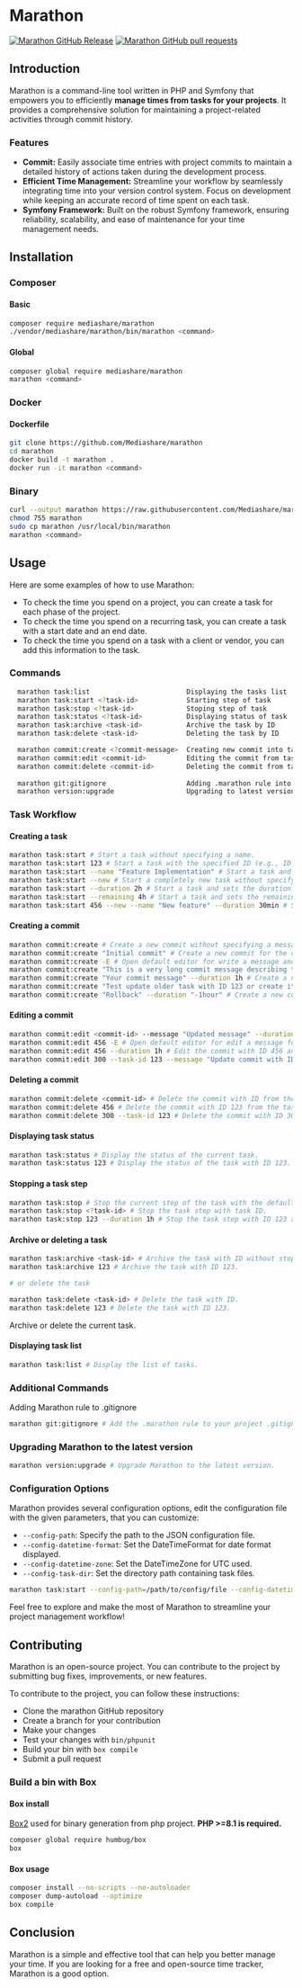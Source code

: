 # Marathon
[![Marathon GitHub Release](https://img.shields.io/github/v/release/Mediashare/marathon.svg?style=flat)]()
[![Marathon GitHub pull requests](https://img.shields.io/github/issues-pr/Mediashare/marathon.svg?style=flat)]()

## Introduction
Marathon is a command-line tool written in PHP and Symfony that empowers you to efficiently **manage times from tasks for your projects**. 
It provides a comprehensive solution for maintaining a project-related activities through commit history.
### Features
- **Commit:** Easily associate time entries with project commits to maintain a detailed history of actions taken during the development process.
- **Efficient Time Management:** Streamline your workflow by seamlessly integrating time into your version control system. Focus on development while keeping an accurate record of time spent on each task.
- **Symfony Framework:** Built on the robust Symfony framework, ensuring reliability, scalability, and ease of maintenance for your time management needs.
## Installation
### Composer
#### Basic
```bash
composer require mediashare/marathon
./vendor/mediashare/marathon/bin/marathon <command>
```
#### Global
```bash
composer global require mediashare/marathon
marathon <command>
```
### Docker
#### Dockerfile
```bash
git clone https://github.com/Mediashare/marathon
cd marathon
docker build -t marathon .
docker run -it marathon <command>
```
### Binary
```bash
curl --output marathon https://raw.githubusercontent.com/Mediashare/marathon/main/marathon
chmod 755 marathon
sudo cp marathon /usr/local/bin/marathon
marathon <command>
```
## Usage
Here are some examples of how to use Marathon:
- To check the time you spend on a project, you can create a task for each phase of the project.
- To check the time you spend on a recurring task, you can create a task with a start date and an end date.
- To check the time you spend on a task with a client or vendor, you can add this information to the task.

### Commands
```bash
  marathon task:list                        Displaying the tasks list
  marathon task:start <?task-id>            Starting step of task
  marathon task:stop <?task-id>             Stoping step of task
  marathon task:status <?task-id>           Displaying status of task
  marathon task:archive <task-id>           Archive the task by ID
  marathon task:delete <task-id>            Deleting the task by ID

  marathon commit:create <?commit-message>  Creating new commit into task
  marathon commit:edit <commit-id>          Editing the commit from task
  marathon commit:delete <commit-id>        Deleting the commit from task
  
  marathon git:gitignore                    Adding .marathon rule into .gitgnore
  marathon version:upgrade                  Upgrading to latest version of Marathon
```
### Task Workflow
#### Creating a task
```bash
marathon task:start # Start a task without specifying a name.
marathon task:start 123 # Start a task with the specified ID (e.g., ID 123).
marathon task:start --name "Feature Implementation" # Start a task and set the name to "Feature Implementation".
marathon task:start --new # Start a completely new task without specifying a name.
marathon task:start --duration 2h # Start a task and sets the duration of the current step to 2 hours.
marathon task:start --remaining 4h # Start a task and sets the remaining time of the task to 4 hours.
marathon task:start 456 --new --name "New feature" --duration 30min # Start a completely new task with the ID 456 and sets the duration of the current step to 30 minutes.
```
#### Creating a commit
```bash
marathon commit:create # Create a new commit without specifying a message.
marathon commit:create "Initial commit" # Create a new commit for the current task with the specified message.
marathon commit:create -E # Open default editor for write a message and commit.
marathon commit:create "This is a very long commit message describing the changes made in this commit. It covers multiple lines and provides detailed information about the updates." # Create a new commit with a long and detailed commit message.
marathon commit:create "Your commit message" --duration 1h # Create a new commit with a message and sets its duration to 1 hour.
marathon commit:create "Test update older task with ID 123 or create it" --task-id 123 # Create a new commit for the task specified by the ID.
marathon commit:create "Rollback" --duration "-1hour" # Create a new commit with a message and sets its duration to rollback (negative duration).
```
#### Editing a commit
```bash
marathon commit:edit <commit-id> --message "Updated message" --duration 30min # Edit the message and duration of a specific commit.
marathon commit:edit 456 -E # Open default editor for edit a message for commit ID 456.
marathon commit:edit 456 --duration 1h # Edit the commit with ID 456 and updates its duration to 1 hour.
marathon commit:edit 300 --task-id 123 --message "Update commit with ID 300 from task ID 123" # Edit the last commit from the task specified by the ID.
```
#### Deleting a commit
```bash
marathon commit:delete <commit-id> # Delete the commit with ID from the current task.
marathon commit:delete 456 # Delete the commit with ID 123 from the task specified by the ID 111 and save it into the configuration.
marathon commit:delete 300 --task-id 123 # Delete the commit with ID 300 from the task specified by the ID 123.
```
#### Displaying task status
```bash
marathon task:status # Display the status of the current task.
marathon task:status 123 # Display the status of the task with ID 123.
```
#### Stopping a task step
```bash
marathon task:stop # Stop the current step of the task with the default duration.
marathon task:stop <?task-id> # Stop the task step with task ID.
marathon task:stop 123 --duration 1h # Stop the task step with ID 123 and updates its duration to 1 hour.
```
#### Archive or deleting a task
```bash
marathon task:archive <task-id> # Archive the task with ID without stopping the current step.
marathon task:archive 123 # Archive the task with ID 123.

# or delete the task

marathon task:delete <task-id> # Delete the task with ID.
marathon task:delete 123 # Delete the task with ID 123.
```
Archive or delete the current task.
#### Displaying task list
```bash
marathon task:list # Display the list of tasks.
```
### Additional Commands
Adding Marathon rule to .gitignore
```bash
marathon git:gitignore # Add the .marathon rule to your project .gitignore file.
```
### Upgrading Marathon to the latest version
```bash
marathon version:upgrade # Upgrade Marathon to the latest version.
```
### Configuration Options
Marathon provides several configuration options, edit the configuration file with the given parameters, that you can customize:

* `--config-path`: Specify the path to the JSON configuration file.
* `--config-datetime-format`: Set the DateTimeFormat for date format displayed.
* `--config-datetime-zone`: Set the DateTimeZone for UTC used.
* `--config-task-dir`: Set the directory path containing task files.

```bash
marathon task:start --config-path=/path/to/config/file --config-datetime-format="d/m/Y H:i:s" --config-datetime-zone="Europe/London" --config-task-dir=/path/to/tasks/directory
```
Feel free to explore and make the most of Marathon to streamline your project management workflow!

## Contributing
Marathon is an open-source project. You can contribute to the project by submitting bug fixes, improvements, or new features.

To contribute to the project, you can follow these instructions:
- Clone the marathon GitHub repository
- Create a branch for your contribution
- Make your changes
- Test your changes with `bin/phpunit`
- Build your bin with `box compile`
- Submit a pull request

### Build a bin with Box
#### Box install
[Box2](https://github.com/box-project/box) used for binary generation from php project. **PHP >=8.1 is required.**
```bash
composer global require humbug/box
box
```
#### Box usage
```bash
composer install --no-scripts --no-autoloader
composer dump-autoload --optimize
box compile
```
## Conclusion
Marathon is a simple and effective tool that can help you better manage your time. If you are looking for a free and open-source time tracker, Marathon is a good option.
